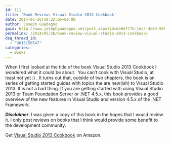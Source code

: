 ```yaml
---
id: 111
title: 'Book Review: Visual Studio 2013 Cookbook'
date: 2014-05-26T18:22:05+00:00
author: Joseph Guadagno
guid: http://www.josephguadagno.net/post.aspx?id=da9ef77b-1ec4-4d64-969b-0a35d683c9bb
permalink: /2014/05/26/book-review-visual-studio-2013-cookbook/
dsq_thread_id:
  - "3615150547"
categories:
  - Books
---
```

<p>When I first looked at the title of the book Visual Studio 2013 Cookbook I wondered what it could be about.&#160; You can’t cook with Visual Studio, at least not yet :) . It turns out that, outside of two chapters, the book is an series of getting started guides with topics the are new(ish) to Visual Studio 2013. It is not a bad thing. If you are getting started with using Visual Studio 2013 or Team Foundation Server or .NET 4.5.x, this book provides a good overview of the new features in Visual Studio and version 4.5.x of the .NET Framework.</p>  <p><i><b>Disclaimer</b></i>: I was given a copy of this book in the hopes that I would review it. I only post reviews on books that I think would provide some benefit to the development community.</p>  <p>Get <a href="http://www.amazon.com/gp/product/1782171967/ref=as_li_tl?ie=UTF8&amp;camp=1789&amp;creative=390957&amp;creativeASIN=1782171967&amp;linkCode=as2&amp;tag=beyondthebasic0e&amp;linkId=E366A2OH33HLPZLY">Visual Studio 2013 Cookbook</a><img style="border-top-style: none !important; border-bottom-style: none !important; border-right-style: none !important; margin: 0px; border-left-style: none !important" border="0" alt="" src="http://ir-na.amazon-adsystem.com/e/ir?t=beyondthebasic0e&amp;l=as2&amp;o=1&amp;a=1782171967" width="1" height="1" /> on Amazon. </p>